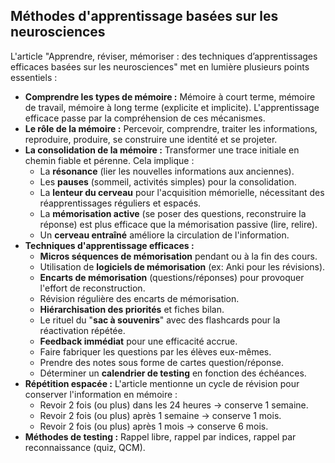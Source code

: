 ## Méthodes d'apprentissage basées sur les neurosciences

L'article "Apprendre, réviser, mémoriser : des techniques d’apprentissages efficaces basées sur les neurosciences" met en lumière plusieurs points essentiels :

*   **Comprendre les types de mémoire :** Mémoire à court terme, mémoire de travail, mémoire à long terme (explicite et implicite). L'apprentissage efficace passe par la compréhension de ces mécanismes.
*   **Le rôle de la mémoire :** Percevoir, comprendre, traiter les informations, reproduire, produire, se construire une identité et se projeter.
*   **La consolidation de la mémoire :** Transformer une trace initiale en chemin fiable et pérenne. Cela implique :
    *   La **résonance** (lier les nouvelles informations aux anciennes).
    *   Les **pauses** (sommeil, activités simples) pour la consolidation.
    *   La **lenteur du cerveau** pour l'acquisition mémorielle, nécessitant des réapprentissages réguliers et espacés.
    *   La **mémorisation active** (se poser des questions, reconstruire la réponse) est plus efficace que la mémorisation passive (lire, relire).
    *   Un **cerveau entraîné** améliore la circulation de l'information.
*   **Techniques d'apprentissage efficaces :**
    *   **Micros séquences de mémorisation** pendant ou à la fin des cours.
    *   Utilisation de **logiciels de mémorisation** (ex: Anki pour les révisions).
    *   **Encarts de mémorisation** (questions/réponses) pour provoquer l'effort de reconstruction.
    *   Révision régulière des encarts de mémorisation.
    *   **Hiérarchisation des priorités** et fiches bilan.
    *   Le rituel du "**sac à souvenirs**" avec des flashcards pour la réactivation répétée.
    *   **Feedback immédiat** pour une efficacité accrue.
    *   Faire fabriquer les questions par les élèves eux-mêmes.
    *   Prendre des notes sous forme de cartes question/réponse.
    *   Déterminer un **calendrier de testing** en fonction des échéances.
*   **Répétition espacée :** L'article mentionne un cycle de révision pour conserver l'information en mémoire :
    *   Revoir 2 fois (ou plus) dans les 24 heures -> conserve 1 semaine.
    *   Revoir 2 fois (ou plus) après 1 semaine -> conserve 1 mois.
    *   Revoir 2 fois (ou plus) après 1 mois -> conserve 6 mois.
*   **Méthodes de testing :** Rappel libre, rappel par indices, rappel par reconnaissance (quiz, QCM).

